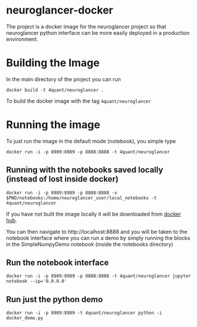# neuroglancer-docker
The project is a docker image for the neuroglancer project so that neuroglancer python interface can be more easily deployed in a production environment. 

# Building the Image
In the main directory of the project you can run 
```
docker build -t 4quant/neuroglancer .
```
To build the docker image with the tag ```4quant/neuroglancer```


# Running the image
To just run the image in the default mode (notebook), you simple type 
```
docker run -i -p 8989:8989 -p 8888:8888 -t 4quant/neuroglancer
```

## Running with the notebooks saved locally (instead of lost inside docker)
```
docker run -i -p 8989:8989 -p 8888:8888 -v $PWD/notebooks:/home/neuroglancer_user/local_notebooks -t 4quant/neuroglancer
```


If you have not built the image locally it will be downloaded from [docker hub](https://hub.docker.com/r/4quant/neuroglancer/).

You can then navigate to http://localhost:8888 and you will be taken to the notebook interface where you can run a demo by simply running the blocks in the SimpleNumpyDemo notebook (inside the notebooks directory)

## Run the notebook interface

```
docker run -i -p 8989:8989 -p 8888:8888 -t 4quant/neuroglancer jupyter notebook --ip='0.0.0.0'
```

## Run just the python demo

```
docker run -i -p 8989:8989 -t 4quant/neuroglancer python -i docker_demo.py
```

